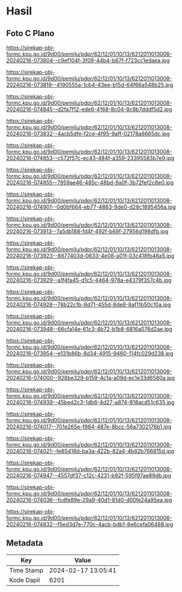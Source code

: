 # Hasil

## Foto C Plano

https://sirekap-obj-formc.kpu.go.id/9d00/pemilu/pdpr/62/12/01/10/13/6212011013008-20240216-073804--c9ef104f-3f09-44b4-b67f-f723cc1edaea.jpg

https://sirekap-obj-formc.kpu.go.id/9d00/pemilu/pdpr/62/12/01/10/13/6212011013008-20240216-073819--4190555a-1cb4-43ee-b15d-64f66a548b25.jpg

https://sirekap-obj-formc.kpu.go.id/9d00/pemilu/pdpr/62/12/01/10/13/6212011013008-20240216-074845--d2fa7f12-ede6-4168-8c04-8c8b7dddf5d2.jpg

https://sirekap-obj-formc.kpu.go.id/9d00/pemilu/pdpr/62/12/01/10/13/6212011013008-20240216-073832--4acb5dfe-f2ce-4f95-9aff-02178a6665dc.jpg

https://sirekap-obj-formc.kpu.go.id/9d00/pemilu/pdpr/62/12/01/10/13/6212011013008-20240216-074853--c572f57c-ec43-484f-a359-23395583b7e9.jpg

https://sirekap-obj-formc.kpu.go.id/9d00/pemilu/pdpr/62/12/01/10/13/6212011013008-20240216-074855--7959ae46-485c-48bd-9a0f-3b72fef2c8e0.jpg

https://sirekap-obj-formc.kpu.go.id/9d00/pemilu/pdpr/62/12/01/10/13/6212011013008-20240216-074901--0d0bf664-eb77-4883-9de0-d28c1895456a.jpg

https://sirekap-obj-formc.kpu.go.id/9d00/pemilu/pdpr/62/12/01/10/13/6212011013008-20240216-073913--7a5db188-fd4f-492f-b69f-27956d198dfb.jpg

https://sirekap-obj-formc.kpu.go.id/9d00/pemilu/pdpr/62/12/01/10/13/6212011013008-20240216-073923--8877403d-0633-4e08-a01f-03c418fb46a5.jpg

https://sirekap-obj-formc.kpu.go.id/9d00/pemilu/pdpr/62/12/01/10/13/6212011013008-20240216-073929--a1f4fa45-d1c5-4464-978a-e4379f357c4b.jpg

https://sirekap-obj-formc.kpu.go.id/9d00/pemilu/pdpr/62/12/01/10/13/6212011013008-20240216-074928--78b22c1b-8d71-455d-8de8-8af11b50c10a.jpg

https://sirekap-obj-formc.kpu.go.id/9d00/pemilu/pdpr/62/12/01/10/13/6212011013008-20240216-073948--66cfa14e-61c3-4b72-b1b8-6816a076d2ae.jpg

https://sirekap-obj-formc.kpu.go.id/9d00/pemilu/pdpr/62/12/01/10/13/6212011013008-20240216-073954--e131b86b-8d34-4915-9460-114fc029d238.jpg

https://sirekap-obj-formc.kpu.go.id/9d00/pemilu/pdpr/62/12/01/10/13/6212011013008-20240216-074000--928be329-b159-4c1a-a09d-ec1e33d6580a.jpg

https://sirekap-obj-formc.kpu.go.id/9d00/pemilu/pdpr/62/12/01/10/13/6212011013008-20240216-074939--45bed2c3-1db6-4d27-a874-818acd51c635.jpg

https://sirekap-obj-formc.kpu.go.id/9d00/pemilu/pdpr/62/12/01/10/13/6212011013008-20240216-074017--701e265e-f984-487e-8bcc-56a7302176b1.jpg

https://sirekap-obj-formc.kpu.go.id/9d00/pemilu/pdpr/62/12/01/10/13/6212011013008-20240216-074021--fe85418d-ba3a-422b-82a4-4b82b766815d.jpg

https://sirekap-obj-formc.kpu.go.id/9d00/pemilu/pdpr/62/12/01/10/13/6212011013008-20240216-074947--4557df37-c12c-4231-b92f-595f97ae89db.jpg

https://sirekap-obj-formc.kpu.go.id/9d00/pemilu/pdpr/62/12/01/10/13/6212011013008-20240216-074036--fcdfe89e-29a9-40d1-81d0-d00fe24a95ea.jpg

https://sirekap-obj-formc.kpu.go.id/9d00/pemilu/pdpr/62/12/01/10/13/6212011013008-20240216-074832--f5ed3d7e-770c-4acb-bdb1-8e6cefa06488.jpg


## Metadata

| Key        | Value               |
| ---------- | ------------------- |
| Time Stamp | 2024-02-17 13:05:41 |
| Kode Dapil | 6201                |




